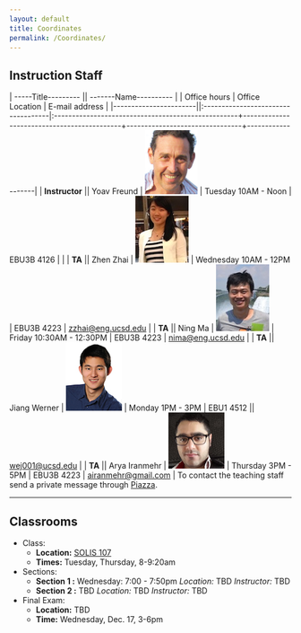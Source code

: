 ```yaml
---
layout: default
title: Coordinates
permalink: /Coordinates/
---
```


## Instruction Staff ##

| -----Title---------                 || -------Name----------                              |                                              	| Office hours                              | Office Location                | E-mail address    |
|-----------------------||:-----------------------------------|:---------------------------------------------------+--------------------------------------------+--------------------------------+-------------------|
| **Instructor**        || Yoav Freund		             	| ![](/images/2010yoav2.png)              		| Tuesday 10AM - Noon   		            | EBU3B 4126     				 |                   |
| **TA**  				|| Zhen Zhai     		    		| ![](/images/Janet.jpg)                 		| Wednesday 10AM - 12PM             		| EBU3B 4223          			 | zzhai@eng.ucsd.edu    |
| **TA**  				|| Ning Ma 			     			| ![](/images/Ning.jpg)                  		| Friday 10:30AM - 12:30PM         			| EBU3B 4223       				 | nima@eng.ucsd.edu |
| **TA**  				|| Jiang Werner 			 			| ![](/images/Werner.jpg)                		| Monday 1PM - 3PM        					| EBU1 4512        				 || wej001@ucsd.edu |
| **TA**  				|| Arya Iranmehr 					| ![](/images/Arya.jpg)                   		| Thursday 3PM - 5PM      					| EBU3B 4223          			 | airanmehr@gmail.com |
To contact the teaching staff send a private message through [Piazza](https://piazza.com/ucsd/fall2014/cse103/).

-------------------
## Classrooms ##

* Class:
	* **Location:** [SOLIS 107](/images/MapSolis.png) 
	* **Times:** Tuesday, Thursday, 8-9:20am
* Sections:
	* **Section 1 :** Wednesday: 7:00 - 7:50pm *Location:* TBD
        *Instructor:* TBD
	* **Section 2 :** TBD *Location:* TBD
        *Instructor:* TBD
* Final Exam:
	* **Location:** TBD
	* **Time:** Wednesday, Dec. 17, 3-6pm
